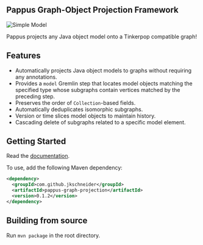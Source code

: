 Pappus Graph-Object Projection Framework
----------------------------------------

![Simple Model](https://github.com/jkschneider/pappus-graph-projection/wiki/img/projection.jpg)

Pappus projects any Java object model onto a Tinkerpop compatible graph!

Features
--------

* Automatically projects Java object models to graphs without requiring any annotations.
* Provides a `model` Gremlin step that locates model objects matching the specified type whose subgraphs contain vertices matched by the preceding step.
* Preserves the order of `Collection`-based fields.
* Automatically deduplicates isomorphic subgraphs.
* Version or time slices model objects to maintain history.
* Cascading delete of subgraphs related to a specific model element.

Getting Started
---------------

Read the [documentation](https://github.com/jkschneider/pappus-graph-projection/wiki).

To use, add the following Maven dependency:

```xml
<dependency>
  <groupId>com.github.jkschneider</groupId>
  <artifactId>pappus-graph-projection</artifactId>
  <version>0.1.2</version>
</dependency>
```

Building from source
--------------------

Run `mvn package` in the root directory.
